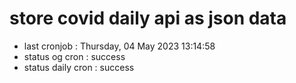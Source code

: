 # store covid daily api as json data

- last cronjob : Thursday, 04 May 2023 13:14:58
- status og cron : success
- status daily cron : success
      
      
